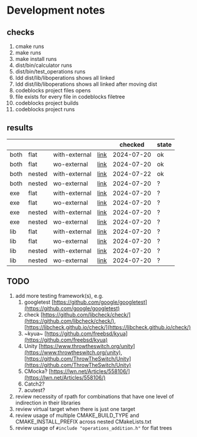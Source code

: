 # Development notes

## checks

1. cmake runs
2. make runs
3. make install runs
4. dist/bin/calculator runs
5. dist/bin/test_operations runs
6. ldd dist/lib/liboperations shows all linked
7. ldd dist/lib/liboperations shows all linked after moving dist
8. codeblocks project files opens
9. file exists for every file in codeblocks filetree
10. codeblocks project builds
11. codeblocks project runs

## results 

|      |        |               |                                                                                        | checked | state |
| ---  | ---    | ---           | ---                                                                                    | ---     | ---   |
| both | flat   | with-external | [link](%7B%7B%20project_slug%20%7D%7D/produces/both/with-external/flat)   | 2024-07-20 | ok      |
| both | flat   | wo-external   | [link](%7B%7B%20project_slug%20%7D%7D/produces/both/wo-external/flat)     | 2024-07-20 | ok      |
| both | nested | with-external | [link](%7B%7B%20project_slug%20%7D%7D/produces/both/with-external/nested) | 2024-07-22 | ok      |
| both | nested | wo-external   | [link](%7B%7B%20project_slug%20%7D%7D/produces/both/wo-external/nested)   | 2024-07-20 | ?       |
| exe  | flat   | with-external | [link](%7B%7B%20project_slug%20%7D%7D/produces/exe/with-external/flat)    | 2024-07-20 | ?       |
| exe  | flat   | wo-external   | [link](%7B%7B%20project_slug%20%7D%7D/produces/exe/wo-external/flat)      | 2024-07-20 | ?       |
| exe  | nested | with-external | [link](%7B%7B%20project_slug%20%7D%7D/produces/exe/with-external/nested)  | 2024-07-20 | ?       |
| exe  | nested | wo-external   | [link](%7B%7B%20project_slug%20%7D%7D/produces/exe/wo-external/nested)    | 2024-07-20 | ?       |
| lib  | flat   | with-external | [link](%7B%7B%20project_slug%20%7D%7D/produces/lib/with-external/flat)    | 2024-07-20 | ?       |
| lib  | flat   | wo-external   | [link](%7B%7B%20project_slug%20%7D%7D/produces/lib/wo-external/flat)      | 2024-07-20 | ?       |
| lib  | nested | with-external | [link](%7B%7B%20project_slug%20%7D%7D/produces/lib/with-external/nested)  | 2024-07-20 | ?       |
| lib  | nested | wo-external   | [link](%7B%7B%20project_slug%20%7D%7D/produces/lib/wo-external/nested)    | 2024-07-20 | ?       |

## TODO

1. add more testing framework(s), e.g.
   1. googletest [https://github.com/google/googletest](https://github.com/google/googletest)
   1. check [https://github.com/libcheck/check/](https://github.com/libcheck/check/), [https://libcheck.github.io/check/](https://libcheck.github.io/check/)
   1. ~kyua~ [https://github.com/freebsd/kyua](https://github.com/freebsd/kyua)
   1. Unity [https://www.throwtheswitch.org/unity](https://www.throwtheswitch.org/unity), [https://github.com/ThrowTheSwitch/Unity](https://github.com/ThrowTheSwitch/Unity)
   1. CMocka? [https://lwn.net/Articles/558106/](https://lwn.net/Articles/558106/)
   1. Catch2?
   1. acutest?
1. review necessity of rpath for combinations that have one level of indirection in their libraries
1. review virtual target when there is just one target
1. review usage of multiple CMAKE_BUILD_TYPE and CMAKE_INSTALL_PREFIX across nested CMakeLists.txt
1. review usage of `#include "operations_addition.h"` for flat trees
